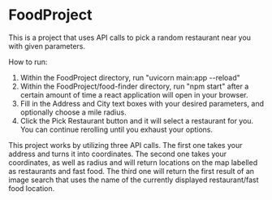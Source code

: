 # FoodProject
 This is a project that uses API calls to pick a random restaurant near you with given parameters.
 
 How to run:
 1. Within the FoodProject directory, run "uvicorn main:app --reload"
 2. Within the FoodProject/food-finder directory, run "npm start" after a certain amount of time a react application will open in your browser.
 3. Fill in the Address and City text boxes with your desired parameters, and optionally choose a mile radius.
 4. Click the Pick Restaurant button and it will select a restaurant for you. You can continue rerolling until you exhaust your options.
 
 This project works by utilizing three API calls. The first one takes your address and turns it into coordinates. The second one takes your coordinates, as well as radius and will return locations on the map labelled as restaurants and fast food. The third one will return the first result of an image search that uses the name of the currently displayed restaurant/fast food location.
